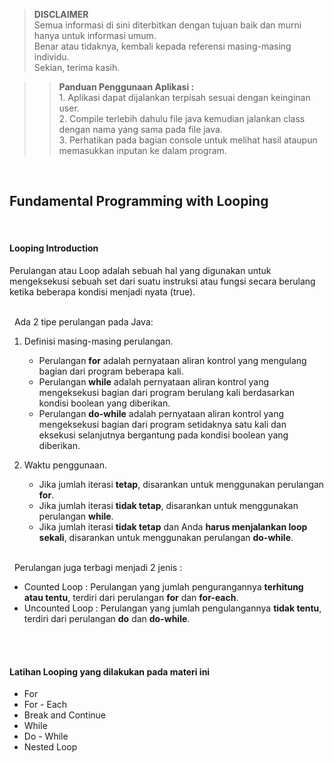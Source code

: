 >**DISCLAIMER**\
>Semua informasi di sini diterbitkan dengan tujuan baik dan murni hanya untuk informasi umum.\
>Benar atau tidaknya, kembali kepada referensi masing-masing individu.\
>Sekian, terima kasih.

>>**Panduan Penggunaan Aplikasi :**\
>		1. Aplikasi dapat dijalankan terpisah sesuai dengan keinginan user.\
>		2. Compile terlebih dahulu file java kemudian jalankan class dengan nama yang sama pada file java.\
>		3. Perhatikan pada bagian console untuk melihat hasil ataupun memasukkan inputan ke dalam program.

&nbsp;
## Fundamental Programming with Looping

&nbsp;
#### Looping Introduction
Perulangan atau Loop adalah sebuah hal yang digunakan untuk mengeksekusi sebuah set dari suatu instruksi atau fungsi secara berulang ketika beberapa kondisi menjadi nyata (true).

\
&nbsp;
Ada 2 tipe perulangan pada Java:
1. Definisi masing-masing perulangan.
	- Perulangan **for** adalah pernyataan aliran kontrol yang mengulang bagian dari program beberapa kali.
	- Perulangan **while** adalah pernyataan aliran kontrol yang mengeksekusi bagian dari program berulang kali berdasarkan kondisi boolean yang diberikan.
	- Perulangan **do-while** adalah pernyataan aliran kontrol yang mengeksekusi bagian dari program setidaknya satu kali dan eksekusi selanjutnya bergantung pada kondisi boolean yang diberikan.

2. Waktu penggunaan.
    - Jika jumlah iterasi **tetap**, disarankan untuk menggunakan perulangan **for**.
    - Jika jumlah iterasi **tidak tetap**, disarankan untuk menggunakan perulangan **while**.
    - Jika jumlah iterasi **tidak tetap** dan Anda **harus menjalankan loop sekali**, disarankan untuk menggunakan perulangan **do-while**.

\
&nbsp;
Perulangan juga terbagi menjadi 2 jenis :
- Counted Loop : Perulangan yang jumlah pengurangannya **terhitung atau tentu**, terdiri dari perulangan **for** dan **for-each**.
- Uncounted Loop : Perulangan yang jumlah pengulangannya **tidak tentu**, terdiri dari perulangan **do** dan **do-while**.

\
&nbsp;
#### Latihan Looping yang dilakukan pada materi ini
- For
- For - Each
- Break and Continue
- While
- Do - While
- Nested Loop
    
&nbsp;